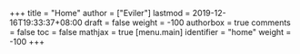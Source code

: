 +++
title = "Home"
author = ["Eviler"]
lastmod = 2019-12-16T19:33:37+08:00
draft = false
weight = -100
authorbox = true
comments = false
toc = false
mathjax = true
[menu.main]
  identifier = "home"
  weight = -100
+++
